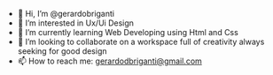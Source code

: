 - 👋 Hi, I’m @gerardobriganti
- 👀 I’m interested in Ux/Ui Design
- 🌱 I’m currently learning Web Developing using Html and Css
- 💞️ I’m looking to collaborate on a workspace full of creativity always seeking for good design
- 📫 How to reach me: gerardodbriganti@gmail.com

<!---
gerardobriganti/gerardobriganti is a ✨ special ✨ repository because its `README.md` (this file) appears on your GitHub profile.
You can click the Preview link to take a look at your changes.
--->
